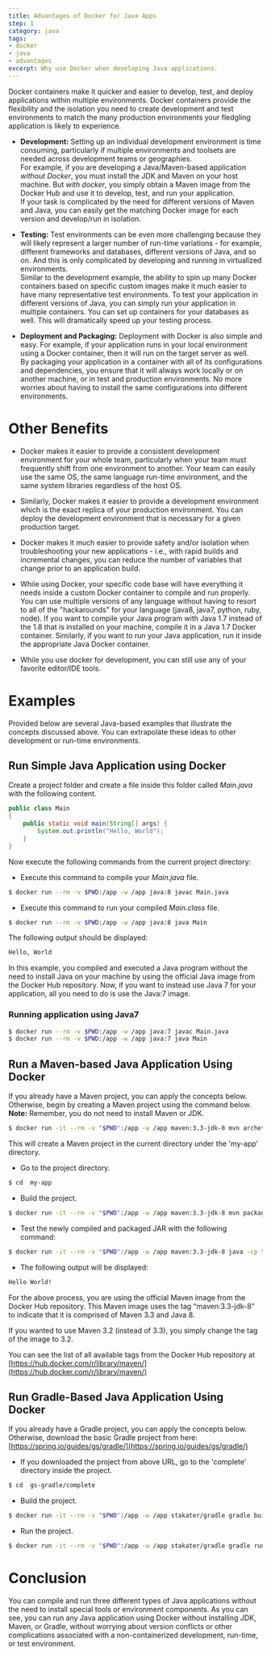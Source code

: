 ```yaml
---
title: Advantages of Docker for Java Apps
step: 1
category: java
tags:
- docker
- java
- advantages
excerpt: Why use Docker when developing Java applications.
---
```


Docker containers make it quicker and easier to develop, test, and deploy applications within multiple environments. Docker containers provide the flexibility and the isolation you need to create development and test environments to match the many production environments your fledgling application is likely to experience.

* **Development:**
Setting up an individual development environment is time consuming, particularly if multiple environments and toolsets are needed across development teams or geographies.  
For example, if you are developing a Java/Maven-based application *without Docker*, you must install the JDK and Maven on your host machine. But *with docker*, you simply obtain a Maven image from the Docker Hub and use it to develop, test, and run your application.  
If your task is complicated by the need for different versions of Maven and Java, you can easily get the matching Docker image for each version and develop/run in isolation.

* **Testing:**
Test environments can be even more challenging because they will likely represent a larger number of run-time variations - for example, different frameworks and databases, different versions of Java, and so on. And this is only complicated by developing and running in virtualized environments.  
Similar to the development example, the ability to spin up many Docker containers based on specific custom images make it much easier to have many representative test environments. To test your application in different versions of Java, you can simply run your application in multiple containers. You can set up containers for your databases as well. This will dramatically speed up your testing process.

* **Deployment and Packaging:**
Deployment with Docker is also simple and easy. For example, if your application runs in your local environment using a Docker container, then it will run on the target server as well.  
By packaging your application in a container with all of its configurations and dependencies, you ensure that it will always work locally or on another machine, or in test and production environments. No more worries about having to install the same configurations into different environments.

# Other Benefits

* Docker makes it easier to provide a consistent development environment for your whole team, particularly when your team must frequently shift from one environment to another. Your team can easily use the same OS, the same language run-time environment, and the same system libraries regardless of the host OS.

* Similarly, Docker makes it easier to provide a development environment which is the exact replica of your production environment. You can deploy the development environment that is necessary for a given production target.

* Docker makes it much easier to provide safety and/or isolation when troubleshooting your new applications - i.e., with rapid builds and incremental changes, you can reduce the number of variables that change prior to an application build.

* While using Docker, your specific code base will have everything it needs inside a custom Docker container to compile and run properly. You can use multiple versions of any language without having to resort to all of the "hackarounds" for your language (java8, java7, python, ruby, node). If you want to compile your Java program with Java 1.7 instead of the 1.8 that is installed on your machine, compile it in a Java 1.7 Docker container. Similarly, if you want to run your Java application, run it inside the appropriate Java Docker container.

* While you use docker for development, you can still use any of your favorite editor/IDE tools.

# Examples
Provided below are several Java-based examples that illustrate the concepts discussed above. You can extrapolate these ideas to other development or run-time environments.

## Run Simple Java Application using Docker

Create a project folder and create a file inside this folder called *Main.java* with the following content.

```java
public class Main
{
    public static void main(String[] args) {
        System.out.println("Hello, World");
    }
}
```

Now execute the following commands from the current project directory:

* Execute this command to compile your *Main.java* file.

```bash
$ docker run --rm -v $PWD:/app -w /app java:8 javac Main.java
```

* Execute this command to run your compiled *Main.class* file.

```bash
$ docker run --rm -v $PWD:/app -w /app java:8 java Main
```

The following output should be displayed:

```bash
Hello, World
```

In this example, you compiled and executed a Java program without the need to install Java on your machine by using the official Java image from the Docker Hub repository. Now, if you want to instead use Java 7 for your application, all you need to do is use the Java:7 image.

### Running application using Java7

```bash
$ docker run --rm -v $PWD:/app -w /app java:7 javac Main.java
$ docker run --rm -v $PWD:/app -w /app java:7 java Main
```

## Run a Maven-based Java Application Using Docker

If you already have a Maven project, you can apply the concepts below. Otherwise, begin by creating a Maven project using the command below.
**Note:** Remember, you do not need to install Maven or JDK.

```bash
$ docker run -it --rm -v "$PWD":/app -w /app maven:3.3-jdk-8 mvn archetype:generate -DgroupId=com.mycompany.app -DartifactId=my-app -DarchetypeArtifactId=maven-archetype-quickstart -Dinte
```

This will create a Maven project in the current directory under the 'my-app' directory.  

* Go to the project directory.

```bash
$ cd  my-app
```

* Build the project.

```bash
$ docker run -it --rm -v "$PWD":/app -w /app maven:3.3-jdk-8 mvn package
```

* Test the newly compiled and packaged JAR with the following command:

```bash
$ docker run -it --rm -v "$PWD":/app -w /app maven:3.3-jdk-8 java -cp target/my-app-1.0-SNAPSHOT.jar com.mycompany.app.App
```

* The following output will be displayed:

```bash
Hello World!
```

For the above process, you are using the official Maven image from the Docker Hub repository. This Maven image uses the tag “maven:3.3-jdk-8” to indicate that it is comprised of Maven 3.3 and Java 8.  

If you wanted to use Maven 3.2 (instead of 3.3), you simply change the tag of the image to 3.2.  

You can see the list of all available tags from the Docker Hub repository at [https://hub.docker.com/r/library/maven/](https://hub.docker.com/r/library/maven/)     



## Run Gradle-Based Java Application Using Docker

If you already have a Gradle project, you can apply the concepts below. Otherwise, download the basic Gradle project from here: [https://spring.io/guides/gs/gradle/](https://spring.io/guides/gs/gradle/)

* If you downloaded the project from above URL, go to the 'complete' directory inside the project.

```bash
$ cd  gs-gradle/complete
```

* Build the project.

```bash
$ docker run -it --rm -v "$PWD":/app -w /app stakater/gradle gradle build
```

* Run the project.

```bash
$ docker run -it --rm -v "$PWD":/app -w /app stakater/gradle gradle run
```

# Conclusion

You can compile and run three different types of Java applications without the need to install special tools or environment components. As you can see, you can run any Java application using Docker without installing JDK, Maven, or Gradle, without worrying about version conflicts or other complications associated with a non-containerized development, run-time, or test environment.